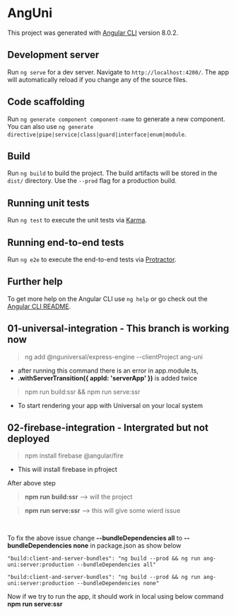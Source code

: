 # AngUni

This project was generated with [Angular CLI](https://github.com/angular/angular-cli) version 8.0.2.

## Development server

Run `ng serve` for a dev server. Navigate to `http://localhost:4200/`. The app will automatically reload if you change any of the source files.

## Code scaffolding

Run `ng generate component component-name` to generate a new component. You can also use `ng generate directive|pipe|service|class|guard|interface|enum|module`.

## Build

Run `ng build` to build the project. The build artifacts will be stored in the `dist/` directory. Use the `--prod` flag for a production build.

## Running unit tests

Run `ng test` to execute the unit tests via [Karma](https://karma-runner.github.io).

## Running end-to-end tests

Run `ng e2e` to execute the end-to-end tests via [Protractor](http://www.protractortest.org/).

## Further help

To get more help on the Angular CLI use `ng help` or go check out the [Angular CLI README](https://github.com/angular/angular-cli/blob/master/README.md).

## 01-universal-integration - **This branch is working now**
> ng add @nguniversal/express-engine --clientProject ang-uni
- after running this command there is an error in app.module.ts, 
- **.withServerTransition({ appId: 'serverApp' })** is added twice 
> npm run build:ssr && npm run serve:ssr
- To start rendering your app with Universal on your local system

## 02-firebase-integration - **Intergrated but not deployed**
> npm install firebase @angular/fire
- This will install firebase in pfroject

After above step 
> **npm run build:ssr** --> will the project

> **npm run serve:ssr** --> this will give some wierd issue

<br>

To fix the above issue change **--bundleDependencies all** to **--bundleDependencies none** in package.json as show below

```
"build:client-and-server-bundles": "ng build --prod && ng run ang-uni:server:production --bundleDependencies all"
```  
```
"build:client-and-server-bundles": "ng build --prod && ng run ang-uni:server:production --bundleDependencies none"
```

Now if we try to run the app, it should work in local using below command 
**npm run serve:ssr** 


